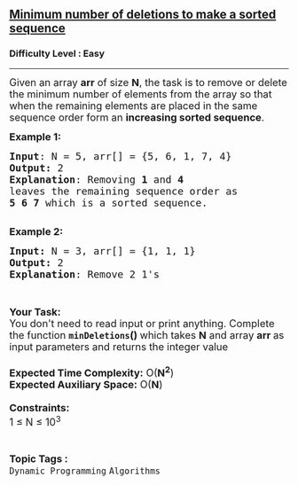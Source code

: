 <h2><a href="https://www.geeksforgeeks.org/problems/minimum-number-of-deletions-to-make-a-sorted-sequence3248/1?itm_source=geeksforgeeks&itm_medium=article&itm_campaign=bottom_sticky_on_article">Minimum number of deletions to make a sorted sequence</a></h2><h3>Difficulty Level : Easy</h3><hr><div class="problems_problem_content__Xm_eO"><p><span style="font-size:18px">Given an array <strong>arr</strong> of size <strong>N</strong>, the task is to remove or delete the minimum number of elements from the array so that when the remaining elements are placed in the same sequence order form an <strong>increasing sorted sequence</strong>.</span></p>

<p><span style="font-size:18px"><strong>Example 1:</strong></span></p>

<pre><span style="font-size:18px"><strong>Input</strong>: N = 5, arr[] = {5, 6, 1, 7, 4}
<strong>Output:</strong> 2
<strong>Explanation</strong>: Removing <strong>1</strong> and <strong>4</strong>
leaves the remaining sequence order as
<strong>5 6 7</strong> which is a sorted sequence.</span></pre>

<div>&nbsp;</div>

<div><span style="font-size:18px"><strong>Example 2:</strong></span></div>

<pre><span style="font-size:18px"><strong>Input: </strong>N = 3, arr[] = {1, 1, 1}
<strong>Output: </strong>2
<strong>Explanation</strong>: Remove 2 1's
</span>
</pre>

<p><br>
<span style="font-size:18px"><strong>Your Task:&nbsp;&nbsp;</strong><br>
You don't need to read input or print anything. Complete the function <strong><code>minDeletions</code>()&nbsp;</strong>which takes <strong>N</strong> and array <strong>arr </strong>as input parameters and returns the integer value<br>
<br>
<strong>Expected Time Complexity:</strong> O(<strong>N<sup>2</sup></strong>)<br>
<strong>Expected Auxiliary Space:</strong> O(<strong>N</strong>)<br>
<br>
<strong>Constraints:</strong><br>
1 ≤ N ≤ 10<sup>3</sup></span></p>
</div><br><p><span style=font-size:18px><strong>Topic Tags : </strong><br><code>Dynamic Programming</code>&nbsp;<code>Algorithms</code>&nbsp;